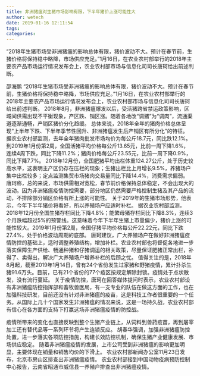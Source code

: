 ```yaml
---
title: 非洲猪瘟对生猪市场影响有限，下半年猪价上涨可能性大
author: wetech
date: 2019-01-16 12:11:54
tags: 
categories: 
---
```

“2018年生猪市场受非洲猪瘟的影响总体有限，猪价波动不大。预计在春节前，生猪价格将保持稳中略降，市场供应充足。”1月16日，在农业农村部举行的2018年主要农产品市场运行情况发布会上，农业农村部市场与信息化司司长唐珂给出前述判断。
<!-- more -->
邵海鹏
“2018年生猪市场受非洲猪瘟的影响总体有限，猪价波动不大。预计在春节前，生猪价格将保持稳中略降，市场供应充足。”1月16日，在农业农村部举行的2018年主要农产品市场运行情况发布会上，农业农村部市场与信息化司司长唐珂给出前述判断。
2018年8月，非洲猪瘟爆发以后，受活猪跨省禁运政策影响，区域间供需出现不平衡现象，产区跌、销区涨。随着各地改“调猪”为“调肉”，流通渠道逐渐通畅，产销区猪价分化趋缓。
总体来说，2018年全年的猪肉价格总体呈现“上半年下跌、下半年季节性回升、非洲猪瘟发生后产销区有所分化”的特征。
据农业农村部监测，去年全年猪肉批发市场均价为每公斤18.7元，同比跌12.1%。到2019年1月份第2周，全国活猪平均价格每公斤13.65元，比前一周下降1.6%，连续4周下跌，同比下降11.2%；猪肉价格每公斤23.55元，比前一周下降0.9%，同比下降7.7%。
2018年12月份，全国肥猪平均出栏体重124.27公斤，处于历史较高水平，这表明主产区仍存在压栏的现象；生猪出栏比上月增长9.5%，养猪场户集中出栏较多；定点监测集贸市场猪肉交易量同比下降14.4%，消费需求偏弱。
唐珂称，总的来说，市场供需相对宽松，春节前价格保持总体稳定，不会出现大的波动。因为非洲猪瘟疫情防控需要，部分地区仍然需要严格控制生猪及其产品的流动，不排除部分销区价格有所上涨的可能性。
关于2019年的生猪市场形势，他表示，今年下半年猪价将看好，所以养殖场户应适时补栏。
据农业农村部监测，2018年12月份全国生猪存栏同比下降4.8%；能繁母猪存栏同比下降8.3%，连续3个月跌幅超过5%的预警线。这意味着今年下半年生猪上市量偏少，猪价上涨的可能性较大。2019年1月份第2周，全国仔猪平均价格每公斤22.22元，同比下跌27.4%，处于价格波动周期的底部。
唐珂建议，广大养殖场户在做好非洲猪瘟疫情防控的基础上，适时调整养殖结构，增加补栏。农业农村部也将督促各地进一步落实保障生产供给、畅通种猪和仔猪调运的相关政策，尽量保证肥猪正常出栏，补得了、卖得出，解决广大养殖场户增养补栏的后顾之忧。
值得关注的是，2018年8月起，截至2019年1月14日，曾有24个省份发生过家猪和野猪疫情，累计扑杀生猪91.6万头。目前，已有21个省份的77个疫区按规定解除封锁。疫情处于点状散发，没有流行蔓延。
关于疫情防控，唐珂在回答媒体提问时表示，农业农村部设有非洲猪瘟防控指挥部和畜牧兽医局，有一支专业的队伍在做这方面的工作，也在加强科技研发，目前还没有针对非洲猪瘟的疫苗，这是科技工作者很重要的一个任务。从国际上几十个国家发生非洲猪瘟的情况来说，这是一场持久战，农业农村部有信心在各方面的支持下打赢这场非洲猪瘟疫情的防控战。
 
 
疫情所带来的变化也直接反映到整个生猪产业链上，从饲料到兽药疫苗，再到屠宰加工还有替代品等一系列环节将产生连锁反应。
胡春华强调，加强非洲猪瘟防控处置，进一步落实各项防控措施，构建长效防控机制，确保生猪产业健康发展、市场供应稳定。
随着非洲猪瘟疫情的发展，上市公司受到非洲猪瘟的影响更加明显，主要体现在销量和销售均价的下滑上。
农业农村部新闻办公室11月23日发布，北京市房山区排查出非洲猪瘟疫情。
农业农村部接到中国动物疫病预防控制中心报告，云南省昭通市威信县一养殖户排查出非洲猪瘟疫情。
